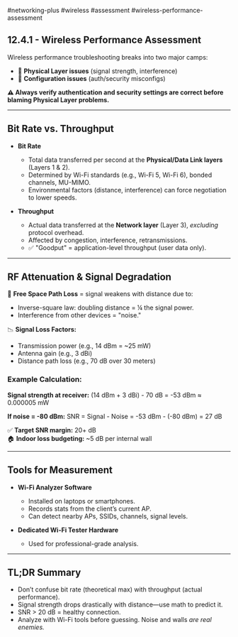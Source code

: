 #networking-plus #wireless #assessment #wireless-performance-assessment

## 12.4.1 - Wireless Performance Assessment

Wireless performance troubleshooting breaks into two major camps:
- 🧱 **Physical Layer issues** (signal strength, interference)
- 🔐 **Configuration issues** (auth/security misconfigs)

**⚠️ Always verify authentication and security settings are correct before blaming Physical Layer problems.**

---

## Bit Rate vs. Throughput

- **Bit Rate**  
  - Total data transferred per second at the **Physical/Data Link layers** (Layers 1 & 2).
  - Determined by Wi-Fi standards (e.g., Wi-Fi 5, Wi-Fi 6), bonded channels, MU-MIMO.
  - Environmental factors (distance, interference) can force negotiation to lower speeds.

- **Throughput**  
  - Actual data transferred at the **Network layer** (Layer 3), *excluding* protocol overhead.
  - Affected by congestion, interference, retransmissions.
  - ✅ "Goodput" = application-level throughput (user data only).

---

## RF Attenuation & Signal Degradation

🧱 **Free Space Path Loss** = signal weakens with distance due to:
- Inverse-square law: doubling distance = ¼ the signal power.
- Interference from other devices = "noise."

📉 **Signal Loss Factors:**
- Transmission power (e.g., 14 dBm = ~25 mW)
- Antenna gain (e.g., 3 dBi)
- Distance path loss (e.g., 70 dB over 30 meters)

### Example Calculation:

**Signal strength at receiver:**
(14 dBm + 3 dBi) - 70 dB = -53 dBm ≈ 0.000005 mW

**If noise = -80 dBm:**
SNR = Signal - Noise = -53 dBm - (-80 dBm) = 27 dB


✅ **Target SNR margin:** 20+ dB  
🏠 **Indoor loss budgeting:** ~5 dB per internal wall

---

## Tools for Measurement

- **Wi-Fi Analyzer Software**  
  - Installed on laptops or smartphones.
  - Records stats from the client’s current AP.
  - Can detect nearby APs, SSIDs, channels, signal levels.

- **Dedicated Wi-Fi Tester Hardware**  
  - Used for professional-grade analysis.

---

## TL;DR Summary

- Don’t confuse bit rate (theoretical max) with throughput (actual performance).
- Signal strength drops drastically with distance—use math to predict it.
- SNR > 20 dB = healthy connection.
- Analyze with Wi-Fi tools before guessing. Noise and walls *are real enemies.*
